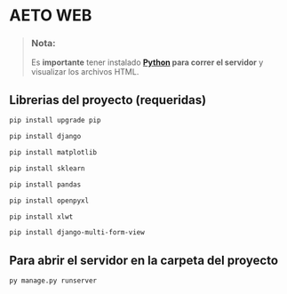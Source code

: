 # AETO WEB

> ### Nota:
> Es **importante** tener instalado **[Python](https://www.python.org/downloads/) para correr el servidor** y visualizar los archivos HTML.

## Librerias del proyecto (requeridas)

```bash
pip install upgrade pip
```

```bash
pip install django 
```

```bash
pip install matplotlib
```

```bash
pip install sklearn
```

```bash
pip install pandas 
```

```bash
pip install openpyxl
```

```bash
pip install xlwt
```

```bash
pip install django-multi-form-view
```

## Para abrir el servidor en la carpeta del proyecto

```bash
py manage.py runserver
``` 
